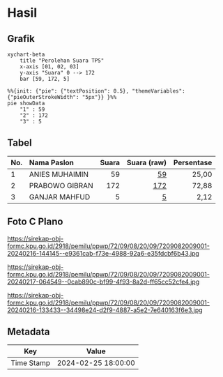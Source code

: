 # Hasil

## Grafik

```mermaid
xychart-beta
    title "Perolehan Suara TPS"
    x-axis [01, 02, 03]
    y-axis "Suara" 0 --> 172
    bar [59, 172, 5]
```

```mermaid
%%{init: {"pie": {"textPosition": 0.5}, "themeVariables": {"pieOuterStrokeWidth": "5px"}} }%%
pie showData
    "1" : 59
    "2" : 172
    "3" : 5
```

## Tabel

| No. | Nama Paslon    | Suara | Suara (raw) | Persentase |
|:--- |:-------------- | -----:| -----------:| ----------:|
| 1   | ANIES MUHAIMIN | 59    | [59][p-1]   | 25,00      |
| 2   | PRABOWO GIBRAN | 172   | [172][p-2]  | 72,88      |
| 3   | GANJAR MAHFUD  | 5     | [5][p-3]    | 2,12       |


[p-1]: https://github.com/gigit-pemilu/pemilu-2024-72-sulawesi-tengah/blob/main/pilpres/hitung-suara/sub/72-sulawesi-tengah/sub/09-tojo-una-una/sub/08-tojo/sub/2009-pancuma/sub/001-tps/sub/paslon-1.txt
[p-2]: https://github.com/gigit-pemilu/pemilu-2024-72-sulawesi-tengah/blob/main/pilpres/hitung-suara/sub/72-sulawesi-tengah/sub/09-tojo-una-una/sub/08-tojo/sub/2009-pancuma/sub/001-tps/sub/paslon-2.txt
[p-3]: https://github.com/gigit-pemilu/pemilu-2024-72-sulawesi-tengah/blob/main/pilpres/hitung-suara/sub/72-sulawesi-tengah/sub/09-tojo-una-una/sub/08-tojo/sub/2009-pancuma/sub/001-tps/sub/paslon-3.txt

## Foto C Plano

https://sirekap-obj-formc.kpu.go.id/2918/pemilu/ppwp/72/09/08/20/09/7209082009001-20240216-144145--e9361cab-f73e-4988-92a6-e35fdcbf6b43.jpg

https://sirekap-obj-formc.kpu.go.id/2918/pemilu/ppwp/72/09/08/20/09/7209082009001-20240217-064549--0cab890c-bf99-4f93-8a2d-ff65cc52cfe4.jpg

https://sirekap-obj-formc.kpu.go.id/2918/pemilu/ppwp/72/09/08/20/09/7209082009001-20240216-133433--34498e24-d2f9-4887-a5e2-7e640163f6e3.jpg


## Metadata

| Key        | Value               |
| ---------- | ------------------- |
| Time Stamp | 2024-02-25 18:00:00 |



